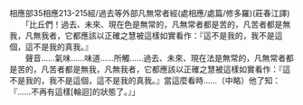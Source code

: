 相應部35相應213-215經/過去等外部凡無常者經(處相應/處篇/修多羅)(莊春江譯)   
　　「比丘們！過去、未來、現在色是無常的，凡無常者都是苦的，凡苦者都是無我，凡無我者，它都應該以正確之慧被這樣如實看作：『這不是我的，我不是這個，這不是我的真我。』   
　　聲音……氣味……味道……所觸……過去、未來、現在法是無常的，凡無常者都是苦的，凡苦者都是無我，凡無我者，它都應該以正確之慧被這樣如實看作：『這不是我的，我不是這個，這不是我的真我。』當這麼看時……（中略）他了知：『……不再有這樣[輪迴]的狀態了。』」   
